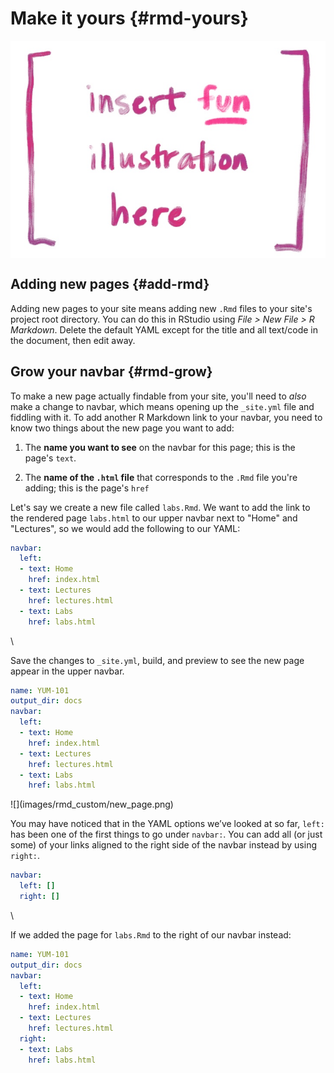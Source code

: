 # Make it yours {#rmd-yours}




<img src="images/illos/insert.jpg" style="display: block; margin: auto;" />



## Adding new pages {#add-rmd}

Adding new pages to your site means adding new `.Rmd` files to your site's project root directory. You can do this in RStudio using *File > New File > R Markdown*. Delete the default YAML except for the title and all text/code in the document, then edit away.

## Grow your navbar {#rmd-grow}

To make a new page actually findable from your site, you'll need to *also* make a change to navbar, which means opening up the `_site.yml` file and fiddling with it. To add another R Markdown link to your navbar, you need to know two things about the new page you want to add:

1. The **name you want to see** on the navbar for this page; this is the page's `text`.

1. The **name of the `.html` file** that corresponds to the `.Rmd` file you're adding; this is the page's `href`

Let's say we create a new file called `labs.Rmd`. We want to add the link to the rendered page `labs.html` to our upper navbar next to "Home" and "Lectures", so we would add the following to our YAML:

```yaml
navbar:
  left:
  - text: Home
    href: index.html
  - text: Lectures
    href: lectures.html
  - text: Labs
    href: labs.html
```

\

Save the changes to `_site.yml`, build, and preview to see the new page appear in the upper navbar.

<div class = side-by-side>
<div class = side1>

```yaml
name: YUM-101
output_dir: docs
navbar:
  left:
  - text: Home
    href: index.html
  - text: Lectures
    href: lectures.html
  - text: Labs
    href: labs.html
```

</div>

<div class= side2>
![](images/rmd_custom/new_page.png)

</div>
</div>

You may have noticed that in the YAML options we’ve looked at so far, `left:` has been one of the first things to go under `navbar:`. You can add all (or just some) of your links aligned to the right side of the navbar instead by using `right:`. 

```yaml
navbar:
  left: []
  right: []
```

\

If we added the page for `labs.Rmd` to the right of our navbar instead:
<div class = side-by-side>
<div class = side1>

```yaml
name: YUM-101
output_dir: docs
navbar:
  left:
  - text: Home
    href: index.html
  - text: Lectures
    href: lectures.html
  right:
  - text: Labs
    href: labs.html
```

</div>

<div class= side2>

<!--todo: insert new screenshot here-->

</div>
</div>

